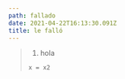```yaml
---
path: fallado
date: 2021-04-22T16:13:30.091Z
title: le falló
---
```

> 1. hola
>
> ```eq
> x = x2
> ```
>
>